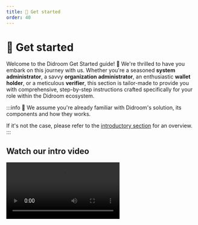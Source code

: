```yaml
---
title: 🏁 Get started
order: 40
---
```




# 🏁 Get started

Welcome to the Didroom Get Started guide! 🚀 We're thrilled to have you embark on this journey with us. Whether you're a seasoned **system administrator**, a savvy **organization administrator**, an enthusiastic **wallet holder**, or a meticulous **verifier**, this section is tailor-made to provide you with comprehensive, step-by-step instructions crafted specifically for your role within the Didroom ecosystem.

:::info 💜
We assume you're already familiar with Didroom's solution, its components and how they works.

If it's not the case, please refer to the [introductory section](/intro.html) for an overview.
:::

## Watch our intro video

<video controls="controls" src="./DIDroom-V3-setto.mp4" />



Below, you'll find detailed descriptions of each guide, carefully curated to empower you with the knowledge and tools you need to navigate the world of decentralized identity management 🔐




---

# Quick Intro



> [!CAUTION] System administrators
> For folks that wants to deploy and manage the infrastructure that powers Didroom.
>
> - [Setup an instance](/guides/Sysadmin/setup)
> - [Self host the dashboard](/guides/Sysadmin/setup)
> - [Deploy microservices](/guides/Sysadmin/deploy_microservices.md)

> [!IMPORTANT] Organization administrators
> For folks that wants to oversee the configuration and management of decentralized identity solutions within their organizations. Here you'll find instructions on how to use the Dashboard to configure settings, monitor your issuance flows, and access key functionalities.
>
> - [Setup a credential issuer](/guides/Orgadmin/credential_issuer.md)
> - [Setup an authorization server](/guides/Orgadmin/auth_server.md)
> - [Create issuance flows](/guides/Orgadmin/issuance_flow.md)
> - [Create verification flows](/guides/404)
> - [Generate microservices from the dashboard](/guides/404)
> - [Add custom business logic for credential issuing](/guides/404)
> - [Add custom business logic for authorization](/guides/404)
> - [Create an organization](/guides/Orgadmin/create.md)

> [!WARNING] Wallet holders
>
> For individuals that wants to use the Wallet Holder App to manage their decentralized identities and digital credentials securely. Here we walks you through the process of installing and using the Wallet Holder App to store, view, and share identity information with ease.
>
> - [Create an identity / keyring](/guides/Wallet/sign-up.md)
> - [Request a credential](/guides/Wallet/get_credential.md)
> - [Present a credential](/guides/Wallet/present_credential.md)
> - [Get part to an organization](/guides/Wallet/join_org.md)
> - [Define preferences](/guides/Wallet/preferences.md)

> [!TIP] Verifiers
>
> For individuals that wants to utilize the Verifier App to verify the authenticity and validity of decentralized identities and digital credentials. Here we outlines how to install and use the Verifier App to validate identity claims and ensure compliance with regulatory requirements.
>
> - [Get part of an organization](/guides/Verifier/join_org.md)
> - [Select a verification flow](/guides/Verifier/verification_flow.md)
> - [Verify a credential](/guides/Verifier/verify.md)

<style>
:root {
    --vp-custom-block-font-size: 19px;
    .custom-block-title {
        font-size: 26px;
        padding-bottom: 8px;
    }
    .vp-doc ul {
        list-style: disclosure-closed;
    }
    .vp-doc ul li {
        padding-top: 2px;
    }
}
</style>
